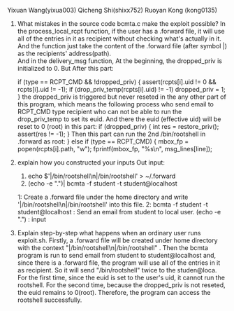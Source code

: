 Yixuan Wang(yixua003) Qicheng Shi(shixx752) Ruoyan Kong (kong0135)

1. What mistakes in the source code bcmta.c make the exploit possible?
	In the process_local_rcpt function, if the user has a .forward file, it will use all of the entries in it as recipient without checking what's actually in it. And the function just take the content of the .forward file (after symbol |) as the recipients' address(path).	
	And in the delivery_msg function, At the beginning, the dropped_priv is initialized to 0. But After this part:	
	
	if (type == RCPT_CMD && !dropped_priv) {
	    assert(rcpts[i].uid != 0 && rcpts[i].uid != -1);
	    if (drop_priv_temp(rcpts[i].uid) != -1)
		dropped_priv = 1;
	}
	the dropped_priv is triggered but never reseted in the any other part of this program, which means the following process who
	send email to RCPT_CMD type recipient who can not be able to run the drop_priv_temp to set its euid. And there the euid (effective uid) will be reset to 0 (root) in this part:
	if (dropped_priv) {
	    int res = restore_priv();
	    assert(res != -1);
	}
Then this part can run the 2nd /bin/rootshell in .forward as root:
	} else if (type == RCPT_CMD) {
	    mbox_fp = popen(rcpts[i].path, "w");
fprintf(mbox_fp, "%s\n", msg_lines[line]);



2. explain how you constructed your inputs
Out input: 
	1.  echo $'|/bin/rootshell\n|/bin/rootshell' > ~/.forward
	2.  (echo -e ".")| bcmta -f student -t student@localhost
	
	1:	Create a .forward file under the home directory and write '|/bin/rootshell\n|/bin/rootshell' into this file.
	2:	bcmta -f student -t student@localhost : Send an email from student to local user. (echo -e ".")  : input

3. Explain step-by-step what happens when an ordinary user runs exploit.sh.
Firstly, a .forward file will be created under home directory with the context "|/bin/rootshell\n|/bin/rootshell" .
Then the bcmta program is run to send email from student to student@localhost and, since there is a .forward file, the program will use all of the entries in it as recipient.
So it will send "/bin/rootshell" twice to the studen@loca. For the first time, since the euid is set to the user's uid, it cannot run the rootshell.
For the second time, because the dropped_priv is not reseted, the euid remains to 0(root). Therefore, the program can access the rootshell successfully.


